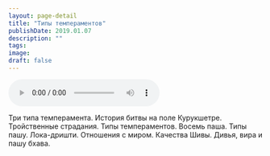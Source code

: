 ```yaml
---
layout: page-detail
title: "Типы темпераментов"
publishDate: 2019.01.07
description: ""
tags:
image:
draft: false
---
```


<audio title="2019.01.07 - Типы темпераментов.mp3" src="https://filer-api.advayta.org/v1.0/public/files/75453" controls=""></audio>

 Три типа темперамента. История битвы на поле Курукшетре. Тройственные страдания. Типы темпераментов. Восемь паша. Типы пашу. Лока-дришти. Отношения с миром. Качества Шивы. Дивья, вира и пашу бхава. 

  
